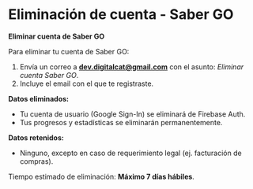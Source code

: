 # Eliminación de cuenta - Saber GO

**Eliminar cuenta de Saber GO**

Para eliminar tu cuenta de Saber GO:

1. Envía un correo a **dev.digitalcat@gmail.com** con el asunto: *Eliminar cuenta Saber GO*.
2. Incluye el email con el que te registraste.

**Datos eliminados:**
- Tu cuenta de usuario (Google Sign-In) se eliminará de Firebase Auth.
- Tus progresos y estadísticas se eliminarán permanentemente.

**Datos retenidos:**
- Ninguno, excepto en caso de requerimiento legal (ej. facturación de compras).

Tiempo estimado de eliminación: **Máximo 7 días hábiles**.

